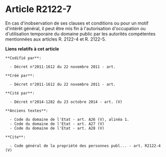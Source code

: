 # Article R2122-7

En cas d'inobservation de ses clauses et conditions ou pour un motif d'intérêt général, il peut être mis fin à l'autorisation
d'occupation ou d'utilisation temporaire du domaine public par les autorités compétentes mentionnées aux articles R. 2122-4
et R. 2122-5.

**Liens relatifs à cet article**

	**Codifié par**:

	  - Décret n°2011-1612 du 22 novembre 2011 - art.

	**Créé par**:

	  - Décret n°2011-1612 du 22 novembre 2011 - art.

	**Cité par**:

	  - Décret n°2014-1282 du 23 octobre 2014 - art. (V)

	**Anciens textes**:

	  - Code du domaine de l'Etat - art. A26 (V), alinéa 1.
	  - Code du domaine de l'Etat - art. A27 (V)
	  - Code du domaine de l'Etat - art. A28 (V)

	**Cite**:

	  - Code général de la propriété des personnes publ... - art. R2122-4 (V)
